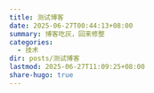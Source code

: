 ```yaml
---
title: 测试博客
date: 2025-06-27T00:44:13+08:00
summary: 博客吃灰，回来修整
categories:
  - 技术
dir: posts/测试博客
lastmod: 2025-06-27T11:09:25+08:00
share-hugo: true
---
```





